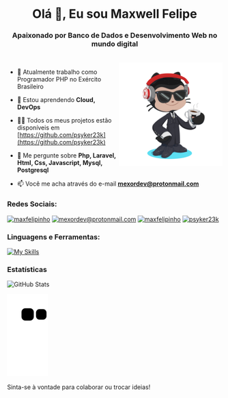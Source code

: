 <h1 align="center">Olá 👋, Eu sou Maxwell Felipe</h1>
<h3 align="center">Apaixonado por Banco de Dados e Desenvolvimento Web no mundo digital</h3><br>
<div>
    <img align="right" width="48%" alt="Octocat" src="https://github.com/psyker23k/psyker23k/blob/main/octocat-1662841456974.png" />
    </div>

- 🔭 Atualmente trabalho como Programador PHP no Exército Brasileiro

- 🌱 Estou aprendendo **Cloud, DevOps**

- 👨‍💻 Todos os meus projetos estão disponíveis em [https://github.com/psyker23k](https://github.com/psyker23k)

- 💬 Me pergunte sobre **Php, Laravel, Html, Css, Javascript, Mysql, Postgresql**

- 📫 Você me acha através do e-mail **mexordev@protonmail.com**


<h3 align="left">Redes Sociais:</h3>
<p align="left">
<a href="https://www.linkedin.com/in/maxwell-felipe/" target="_blank"><img src="https://img.shields.io/badge/-LinkedIn-%230077B5?style=for-the-badge&logo=linkedin&logoColor=white" alt="maxfelipinho" target="_blank"/></a>
<a href="mailto:mexordev@protonmail.com"><img src="https://img.shields.io/badge/ProtonMail-8B89CC?style=for-the-badge&logo=protonmail&logoColor=white" alt="mexordev@protonmail.com" target="_blank"/></a>
<a href="https://www.instagram.com/maxfelipinho/" target="_blank"><img src="https://img.shields.io/badge/-Instagram-%23E4405F?style=for-the-badge&logo=instagram&logoColor=white" alt="maxfelipinho" target="_blank"/></a>
<a href="https://discord.gg/g4Geb2FC" target="_blank"><img src="https://img.shields.io/badge/Discord-7289DA?style=for-the-badge&logo=discord&logoColor=white" alt="psyker23k" target="_blank"/></a>
</p>

<div>
<h3 align="left">Linguagens e Ferramentas:</h3></div>

[![My Skills](https://skillicons.dev/icons?i=js,html,css,mysql,postgresql,mongodb,bootstrap,wordpress,tailwind,php,laravel,docker,redis,vue,react,ps,linux,git,ai,netlify,aws,gcp,azure,figma,webflow&perline=7)](https://skillicons.dev)


### Estatísticas
![GitHub Stats](https://github-readme-stats.vercel.app/api?username=psyker23k&show_icons=true&theme=radical)

![Contribuições](https://github.com/psyker23k/psyker23k/blob/output/github-contribution-grid-snake.svg)

Sinta-se à vontade para colaborar ou trocar ideias!




<!---
psyker23k/psyker23k is a ✨ special ✨ repository because its `README.md` (this file) appears on your GitHub profile.
You can click the Preview link to take a look at your changes.
--->
